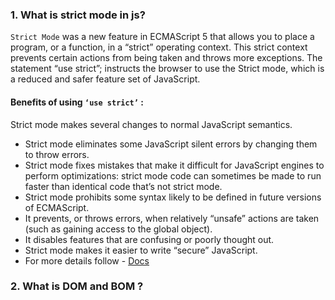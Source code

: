 ### 1. What is strict mode in js?

`Strict Mode` was a new feature in ECMAScript 5 that allows you to place a program, or a function, in a “strict” operating context. This strict context prevents certain actions from being taken and throws more exceptions. The statement “use strict”; instructs the browser to use the Strict mode, which is a reduced and safer feature set of JavaScript.

#### Benefits of using `‘use strict’` : 
Strict mode makes several changes to normal JavaScript semantics. 

- Strict mode eliminates some JavaScript silent errors by changing them to throw errors.
- Strict mode fixes mistakes that make it difficult for JavaScript engines to perform optimizations: strict mode code can sometimes be made to run faster than identical code that’s not strict mode.
- Strict mode prohibits some syntax likely to be defined in future versions of ECMAScript.
- It prevents, or throws errors, when relatively “unsafe” actions are taken (such as gaining access to the global object).
- It disables features that are confusing or poorly thought out.
- Strict mode makes it easier to write “secure” JavaScript.
- For more details follow - [Docs](https://developer.mozilla.org/en-US/docs/Web/JavaScript/Reference/Strict_mode)

### 2. What is DOM and BOM ?

